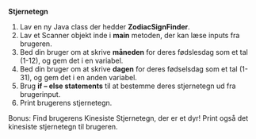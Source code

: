 **Stjernetegn**

1. Lav en ny Java class der hedder **ZodiacSignFinder**.
2. Lav et Scanner objekt inde i **main** metoden, der kan læse inputs fra brugeren.
3. Bed din bruger om at skrive **måneden** for deres fødslesdag som et tal (1\-12\), og gem det i en variabel.
4. Bed din bruger om at skrive **dagen** for deres fødselsdag som et tal (1\-31\), og gem det i en anden variabel.
5. Brug **if – else statements** til at bestemme deres stjernetegn ud fra brugerinput.
6. Print brugerens stjernetegn.

Bonus: Find brugerens Kinesiste Stjernetegn, der er et dyr! Print også det kinesiste stjernetegn til brugeren.